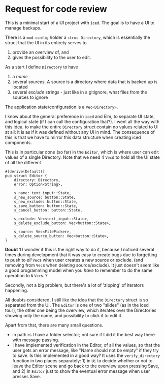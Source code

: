 # Request for code review

This is a minimal start of a UI project with `iced`.
The goal is to have a UI to manage backups.

There is a `mod config` holder a `struc Directory`, which is essentially the struct that the UI in its entirety serves to
1) provide an overview of, and
2) gives the possibility to the user to edit.

As a start I define `Directory` to have
1) a _name_
2) several _sources_. A source is a directory where data that is backed up is located
3) several _exclude_ strings - just like in a gitignore, what files from the sources to ignore

The application state/configuration is a `Vec<Directory>`.

I know about the general preference in `iced` and Elm, to separate UI state, and logical state (if I can call the configuration that?). I went all the way with this idea, to make the entire `Directory` struct contain no values related to UI at all: it is as if it was defined without any UI in mind.
The consequence of this is that we have to mirror this data structure when creating iced components.

This is in particular done (so far) in the `Editor`, which is where user can edit values of a single Directory.
Note that we need 4 `Vec`s to hold all the UI state of all the different


```
#[derive(Default)]
pub struct Editor {
    directory: Directory,
    error: Option<String>,

    s_name: text_input::State,
    s_new_source: button::State,
    s_new_exclude: button::State,
    s_save_button: button::State,
    s_cancel_button: button::State,

    s_exclude: Vec<text_input::State>,
    s_delete_exclude_button: Vec<button::State>,

    s_source: Vec<FilePicker>,
    s_delete_source_button: Vec<button::State>,
}
```

**Doubt 1** I wonder if this is the right way to do it,
because I noticed several times during development that it was easy
to create bugs due to forgetting to push to _all_ `Vec`s when user creates a new source or exclude.
(and removing from `Vec`s when deleting source/exclude).
It just doesn't seem like a good programming model when you _have_ to remember to do the same operation to
`N` `Vec`s..?

Secondly, not a big problem, but there's a lot of 'zipping' of iterators happening.

All doubts considered, I still like the idea that the `Directory` struct is so separated from the UI.
The `Editor` is one of two "slides" (as in the iced tour), the other one being the overview, which iterates over the Directories showing only the name, and possibility to click it to edit it.


Apart from that, there are many small questions.
- in path.rs I have a folder selector; not sure if I did it the best way there with message passing.
- I have implemented verification in the Editor, of all the values, so that the user gets an error message, like "Name should not be empty" if they try to save. Is this implemented in a good way? It uses the `verify_directory` function in two places separately: 1) in `Ui` to decide whether or not to leave the Editor scene and go back to the overview upon pressing Save, and 2) in `Editor` just to show the eventual error message when user presses Save.
